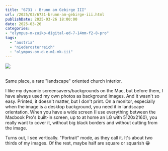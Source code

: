 ```yaml
---
title: "6731 - Brunn am Gebirge III"
url: /2025/03/6731-brunn-am-gebirge-iii.html
publishDate: 2025-03-26 18:00:00
date: 2025-03-26
categories:
- "olympus-m-zuiko-digital-ed-7-14mm-f2-8-pro"
tags:
  - "austria"
  - "niederosterreich"
  - "olympus-om-d-e-m1-mk-iii"
---
```

<div class="container">
<div class="center"><a target="_blank" href="https://d25zfm9zpd7gm5.cloudfront.net/1200x1200/2020/20201004_114742_lr.jpg"><img class="webfeedsFeaturedVisual" src="https://d25zfm9zpd7gm5.cloudfront.net/0600x0600/2020/20201004_114742_lr.jpg" /></a></div>
</div>
<br />

Same place, a rare "landscape" oriented church interior. 

I like my dynamic screensavers/backgrounds on the Mac, but
before them, I have always used my own photos as background
images. And it wasn't so easy. Printed, it doesn't matter,
but I don't print. On a monitor, especially when the image
is a desktop background, you need it in landscape
orientation. When you have a wide screen (I use everything
between the Macbook Pro's built-in screen, up to at home an
LG with 5120x2160), you really want to cover it, without big
black borders and without cutting from the image.

Turns out, I see vertically. "Portrait" mode, as they call
it. It's about two thirds of my images. Of the rest, maybe
half are square or squarish :grin:
